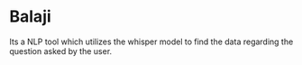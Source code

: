 # Balaji
Its a NLP tool which utilizes the whisper model to find the data regarding the question asked by the user.
